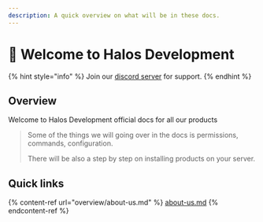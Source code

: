 ```yaml
---
description: A quick overview on what will be in these docs.
---
```


# 👋 Welcome to Halos Development

{% hint style="info" %}
Join our [discord server](https://discord.gg/PF5wqRz6m7) for support.&#x20;
{% endhint %}

## Overview

Welcome to Halos Development official docs for all our products

> Some of the things we will going over in the docs is permissions, commands, configuration.
>
> There will be also a step by step on installing products on your server.&#x20;
>
>

## Quick links

{% content-ref url="overview/about-us.md" %}
[about-us.md](overview/about-us.md)
{% endcontent-ref %}
